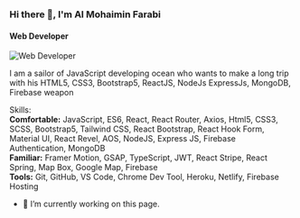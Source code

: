 ### Hi there 👋, I'm Al Mohaimin Farabi
#### Web Developer
![Web Developer](https://i.ibb.co/6v3Fd3c/Chalkboard-Welcome-Canvas-Banner.png)

I am a sailor of JavaScript developing ocean who wants to make a long trip with his HTML5, CSS3, Bootstrap5, ReactJS, NodeJs ExpressJs, MongoDB, Firebase weapon

Skills: <br/><b>Comfortable:</b> JavaScript, ES6, React, React Router, Axios, Html5, CSS3, SCSS, Bootstrap5, Tailwind CSS, React Bootstrap, React Hook Form, Material UI, React Revel, AOS, NodeJS, Express JS, Firebase Authentication, MongoDB <br/> <b>Familiar:</b> Framer Motion, GSAP, TypeScript, JWT, React Stripe, React Spring, Map Box, Google Map, Firebase  <br/> <b>Tools:</b> Git, GitHub, VS Code, Chrome Dev Tool, Heroku, Netlify, Firebase Hosting

- 🔭 I’m currently working on this page. 




